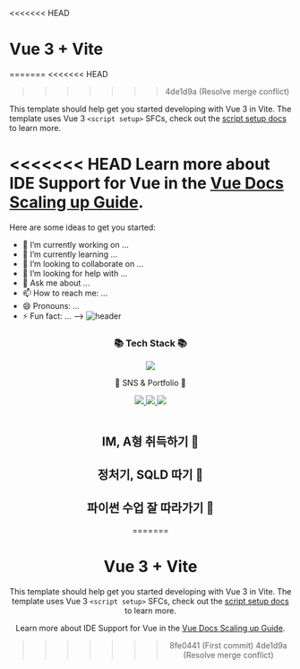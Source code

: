 <<<<<<< HEAD
# Vue 3 + Vite
=======
<<<<<<< HEAD
>>>>>>> 4de1d9a (Resolve merge conflict)

This template should help get you started developing with Vue 3 in Vite. The template uses Vue 3 `<script setup>` SFCs, check out the [script setup docs](https://v3.vuejs.org/api/sfc-script-setup.html#sfc-script-setup) to learn more.

<<<<<<< HEAD
Learn more about IDE Support for Vue in the [Vue Docs Scaling up Guide](https://vuejs.org/guide/scaling-up/tooling.html#ide-support).
=======
Here are some ideas to get you started:

- 🔭 I’m currently working on ...
- 🌱 I’m currently learning ...
- 👯 I’m looking to collaborate on ...
- 🤔 I’m looking for help with ...
- 💬 Ask me about ...
- 📫 How to reach me: ...
- 😄 Pronouns: ...
- ⚡ Fun fact: ...
-->
![header](https://capsule-render.vercel.app/api?type=waving&color=C1E7E3&height=300&section=header&text=Jaeeun's%20Github!&fontSize=90)
<div align=center>
	<h3>📚 Tech Stack 📚</h3>
</div>
<div align="center">
	<img src="https://img.shields.io/badge/Python-306998?style=flat&logo=Python&logoColor=white" />
 </div>
 <div align=center>
	<p>🎨 SNS & Portfolio 🎨</p>
</div>
<div align=center>
	<a href="[https://blog.naver.com/lucete10167/223699458322">
		<img src="https://img.shields.io/badge/Blog-A8E4A0?style=flat&logo=Blogger&logoColor=white" />
	</a>
	<a href="https://www.notion.so/SSAFY-13-265adad0706442bfa40714dd6376de6d?pvs=4">
		<img src="https://img.shields.io/badge/Notion-000000?style=flat&logo=Notion&logoColor=white" />
	</a>
	<a href="https://www.instagram.com/jenelmar?igsh=MXFvcXYydHp6Z3dybA%3D%3D&utm_source=qr">
		<img src="https://img.shields.io/badge/Instagram-5B51DB?style=flat&logo=Instagram&logoColor=white" />
	</a>
	<br>
</div>
<br>
<div align=center>
		
## IM, A형 취득하기 🐣
## 정처기, SQLD 따기 🐥
## 파이썬 수업 잘 따라가기 🐤
=======
# Vue 3 + Vite

This template should help get you started developing with Vue 3 in Vite. The template uses Vue 3 `<script setup>` SFCs, check out the [script setup docs](https://v3.vuejs.org/api/sfc-script-setup.html#sfc-script-setup) to learn more.

Learn more about IDE Support for Vue in the [Vue Docs Scaling up Guide](https://vuejs.org/guide/scaling-up/tooling.html#ide-support).
>>>>>>> 8fe0441 (First commit)
>>>>>>> 4de1d9a (Resolve merge conflict)
